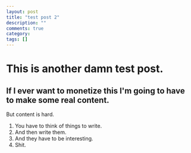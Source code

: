 ```yaml
---
layout: post
title: "test post 2"
description: ""
comments: true
category: 
tags: []
---
```


# This is another damn test post.

## If I ever want to monetize this I'm going to have to make some real content.

But content is hard.  
1. You have to think of things to write.
1. And then write them.
1. And they have to be interesting.
1. Shit.
